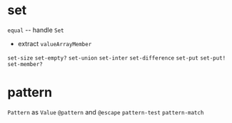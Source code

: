 # set

`equal` -- handle `Set`

- extract `valueArrayMember`

`set-size`
`set-empty?`
`set-union`
`set-inter`
`set-difference`
`set-put`
`set-put!`
`set-member?`

# pattern

`Pattern` as `Value`
`@pattern` and `@escape`
`pattern-test`
`pattern-match`
